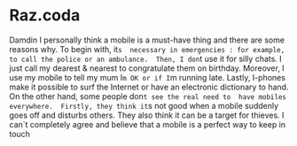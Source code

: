 # Raz.coda
Damdin
   I  personally think a mobile is a must-have thing  and there are some reasons why. To begin with, it`s  necessary in emergencies : for example, to call the police or an ambulance.  Then, I don`t use it for silly chats. I just call my dearest  & nearest to congratulate them on  birthday. Moreover, I use my  mobile to tell my mum I`m OK or if I`m running late. Lastly, I-phones make it possible to surf the Internet or have an electronic dictionary to hand.                                              On the other hand, some people don`t see the real need to  have mobiles everywhere.  Firstly, they think it`s not good  when a mobile suddenly goes off and disturbs others. They also think  it can be a target for thieves. I can`t completely agree and believe that a  mobile is a perfect way to keep in touch
